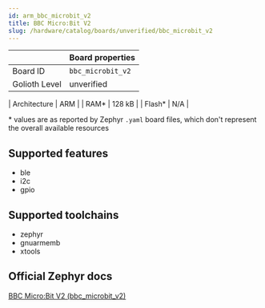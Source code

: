 ```yaml
---
id: arm_bbc_microbit_v2
title: BBC Micro:Bit V2
slug: /hardware/catalog/boards/unverified/bbc_microbit_v2
---
```


[//]: # (This is an auto-generated file, do not edit! Changes to it will be lost upon re-generation)



|                | Board properties     |
| -------------  | -------------------- |
| Board ID       | `bbc_microbit_v2` |
| Golioth Level  | unverified       |

| Architecture   | ARM |
| RAM*           | 128 kB |
| Flash*         | N/A |

\* values are as reported by Zephyr `.yaml` board files, which don't represent the overall available resources



## Supported features

* ble
* i2c
* gpio

## Supported toolchains

* zephyr
* gnuarmemb
* xtools

## Official Zephyr docs

[BBC Micro:Bit V2 (bbc_microbit_v2)](https://docs.zephyrproject.org/latest/boards/arm/bbc_microbit_v2/doc/index.html)
